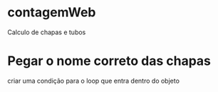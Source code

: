 # contagemWeb
 Calculo de chapas e tubos


# Pegar o nome correto das chapas 

criar uma condição para o loop que entra dentro do objeto
